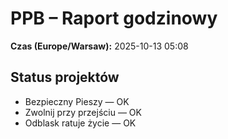 # PPB – Raport godzinowy
**Czas (Europe/Warsaw):** 2025-10-13 05:08

## Status projektów
- Bezpieczny Pieszy — OK
- Zwolnij przy przejściu — OK
- Odblask ratuje życie — OK


